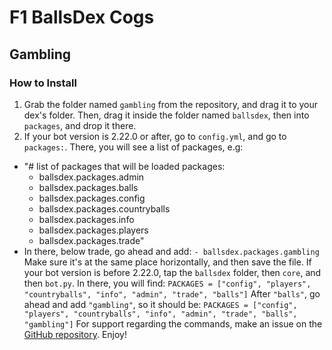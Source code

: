 #  F1 BallsDex Cogs

## Gambling

### How to Install

1. Grab the folder named `gambling` from the repository, and drag it to your
dex's folder. Then, drag it inside the folder named `ballsdex`, then into `packages`,
and drop it there.
2. If your bot version is 2.22.0 or after, go to `config.yml`, and go to `packages:`.
There, you will see a list of packages, e.g:
* "# list of packages that will be loaded
packages:
  - ballsdex.packages.admin
  - ballsdex.packages.balls
  - ballsdex.packages.config
  - ballsdex.packages.countryballs
  - ballsdex.packages.info
  - ballsdex.packages.players
  - ballsdex.packages.trade"
* In there, below trade, go ahead and add:
`- ballsdex.packages.gambling`
Make sure it's at the same place horizontally, and then save the file.
If your bot version is before 2.22.0, tap the `ballsdex` folder, then `core`, and then
`bot.py`. In there, you will find:
`PACKAGES = ["config", "players", "countryballs", "info", "admin", "trade", "balls"]`
After `"balls"`, go ahead and add `"gambling"`, so it should be:
`PACKAGES = ["config", "players", "countryballs", "info", "admin", "trade", "balls", "gambling"]`
For support regarding the commands, make an issue on the [GitHub repository](https://github.com/imtherealF1/ballsdex-cogs). Enjoy!
